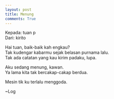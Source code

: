 ```yaml
---
layout: post
title: Menung
comments: True
---
```


Kepada: tuan p  
Dari: kirito

Hai tuan, baik-baik kah engkau?  
Tak kudengar kabarmu sejak belasan purnama lalu.  
Tak ada catatan yang kau kirim padaku, lupa.

Aku sedang menung, kawan.  
Ya lama kita tak bercakap-cakap berdua.

Mesin tik ku terlalu menggoda.  

~Log